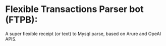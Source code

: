 # Flexible Transactions Parser bot (FTPB):
A super flexible receipt (or text) to Mysql parse, based on Arure and OpeAI APIS.  
